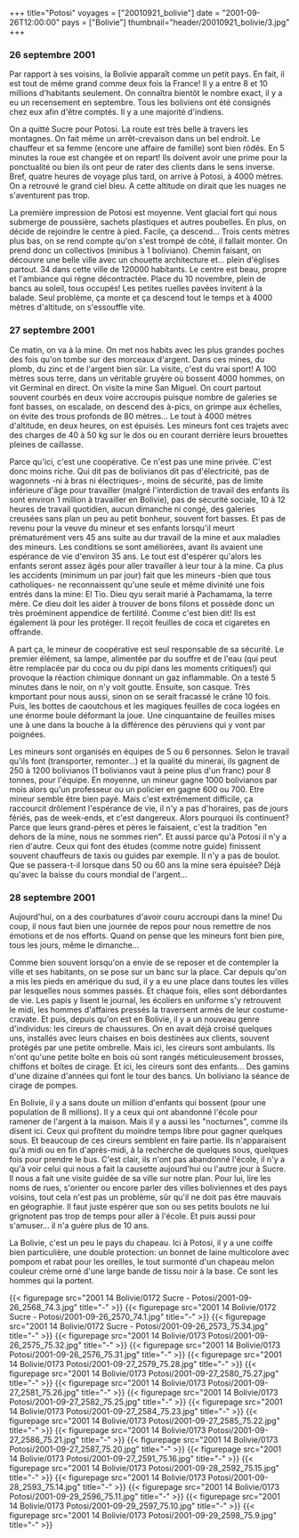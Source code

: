 +++
title="Potosi"
voyages = ["20010921_bolivie"]
date = "2001-09-26T12:00:00"
pays = ["Bolivie"]
thumbnail="header/20010921_bolivie/3.jpg"
+++
### 26 septembre 2001

Par rapport à ses voisins, la Bolivie apparaît comme un petit pays. En fait, 
il est tout de même grand comme deux fois la France! Il y a entre 8 et 10 millions 
d'habitants seulement. On connaîtra bientôt le nombre exact, il y a eu un recensement 
en septembre. Tous les boliviens ont été consignés chez eux afin d'être comptés. 
Il y a une majorité d'indiens.

On a quitté Sucre pour Potosi. La route est très belle à travers les montagnes. 
On fait même un arrêt-crevaison dans un bel endroit. Le chauffeur et sa femme 
(encore une affaire de famille) sont bien rôdés. En 5 minutes la roue est changée 
et on repart! Ils doivent avoir une prime pour la ponctualité ou bien ils ont 
peur de rater des clients dans le sens inverse. Bref, quatre heures de voyage 
plus tard, on arrive à Potosi, à 4000 mètres. On a retrouvé le grand ciel bleu. 
A cette altitude on dirait que les nuages ne s'aventurent pas trop.

La première impression de Potosi est moyenne. Vent glacial fort qui nous submerge 
de poussière, sachets plastiques et autres poubelles. En plus, on décide de 
rejoindre le centre à pied. Facile, ça descend... Trois cents mètres plus bas, 
on se rend compte qu'on s'est trompé de côté, il fallait monter. On prend donc 
un collectivos (minibus à 1 boliviano). Chemin faisant, on découvre une belle 
ville avec un chouette architecture et... plein d'églises partout. 34 dans cette 
ville de 120000 habitants. Le centre est beau, propre et l'ambiance qui règne 
décontractée. Place du 10 novembre, plein de bancs au soleil, tous occupés! 
Les petites ruelles pavées invitent à la balade. Seul problème, ça monte et 
ça descend tout le temps et à 4000 mètres d'altitude, on s'essouffle vite. 

### 27 septembre 2001

Ce matin, on va à la mine. On met nos habits avec les plus grandes poches des 
fois qu'on tombe sur des morceaux d'argent. Dans ces mines, du plomb, du zinc 
et de l'argent bien sûr. La visite, c'est du vrai sport! A 100 mètres sous terre, 
dans un véritable gruyère où bossent 4000 hommes, on vit Germinal en direct. 
On visite la mine San Miguel. On court partout souvent courbés en deux voire 
accroupis puisque nombre de galeries se font basses, on escalade, on descend 
des à-pics, on grimpe aux échelles, on évite des trous profonds de 80 mètres... 
Le tout à 4000 mètres d'altitude, en deux heures, on est épuisés. Les mineurs 
font ces trajets avec des charges de 40 à 50 kg sur le dos ou en courant derrière 
leurs brouettes pleines de caillasse.

Parce qu'ici, c'est une coopérative. Ce n'est pas une mine privée. C'est donc 
moins riche. Qui dit pas de bolivianos dit pas d'électricité, pas de wagonnets 
-ni à bras ni électriques-, moins de sécurité, pas de limite inférieure d'âge 
pour travailler (malgré l'interdiction de travail des enfants ils sont environ 
1 million à travailler en Bolivie), pas de sécurité sociale, 10 à 12 heures 
de travail quotidien, aucun dimanche ni congé, des galeries creusées sans plan 
un peu au petit bonheur, souvent fort basses. Et pas de revenu pour la veuve 
du mineur et ses enfants lorsqu'il meurt prématurément vers 45 ans suite au 
dur travail de la mine et aux maladies des mineurs. Les conditions se sont améliorées, 
avant ils avaient une espérance de vie d'environ 35 ans. Le tout est d'espérer 
qu'alors les enfants seront assez âgés pour aller travailler à leur tour à la 
mine. Ca plus les accidents (minimum un par jour) fait que les mineurs -bien 
que tous catholiques- ne reconnaissent qu'une seule et même divinité une fois 
entrés dans la mine: El Tio. Dieu qyu serait marié à Pachamama, la terre mère. 
Ce dieu doit les aider à trouver de bons filons et possède donc un très proéminent 
appendice de fertilité. Comme c'est bien dit! Ils est également là pour les 
protéger. Il reçoit feuilles de coca et cigaretes en offrande.

A part ça, le mineur de coopérative est seul responsable de sa sécurité. Le 
premier élément, sa lampe, alimentée par du souffre et de l'eau (qui peut être 
remplacée par du coca ou du pipi dans les moments critiques!) qui provoque la 
réaction chimique donnant un gaz inflammable. On a testé 5 minutes dans le noir, 
on n'y voit goutte. Ensuite, son casque. Très kmportant pour nous aussi, sinon 
on se serait fracassé le crâne 10 fois. Puis, les bottes de caoutchous et les 
magiques feuilles de coca logées en une énorme boule déformant la joue. Une 
cinquantaine de feuilles mises une à une dans la bouche à la différence des 
péruviens qui y vont par poignées.

Les mineurs sont organisés en équipes de 5 ou 6 personnes. Selon le travail 
qu'ils font (transporter, remonter...) et la qualité du minerai, ils gagnent 
de 250 à 1200 bolivianos (1 bolivianos vaut à peine plus d'un franc) pour 8 
tonnes, pour l'équipe. En moyenne, un mineur gagne 1000 bolivianos par mois 
alors qu'un professeur ou un policier en gagne 600 ou 700. Etre mineur semble 
être bien payé. Mais c'est extrêmement difficile, ça raccourcit drôlement l'espérance 
de vie, il n'y a pas d'horaires, pas de jours fériés, pas de week-ends, et c'est 
dangereux. Alors pourquoi ils continuent? Parce que leurs grand-pères et pères 
le faisaient, c'est la tradition "en dehors de la mine, nous ne sommes rien". 
Et aussi parce qu'à Potosi il n'y a rien d'autre. Ceux qui font des études (comme 
notre guide) finissent souvent chauffeurs de taxis ou guides par exemple. Il 
n'y a pas de boulot. Que se passera-t-il lorsque dans 50 ou 60 ans la mine sera 
épuisée? Déjà qu'avec la baisse du cours mondial de l'argent...

### 28 septembre 2001

Aujourd'hui, on a des courbatures d'avoir couru accroupi dans la mine! Du coup, 
il nous faut bien une journée de repos pour nous remettre de nos émotions et 
de nos efforts. Quand on pense que les mineurs font bien pire, tous les jours, 
même le dimanche... 

Comme bien souvent lorsqu'on a envie de se reposer et de contempler la ville 
et ses habitants, on se pose sur un banc sur la place. Car depuis qu'on a mis 
les pieds en amérique du sud, il y a eu une place dans toutes les villes par 
lesquelles nous sommes passés. Et chaque fois, elles sont débordantes de vie. 
Les papis y lisent le journal, les écoliers en uniforme s'y retrouvent le midi, 
les hommes d'affaires pressés la traversent armés de leur costume-cravate. Et 
puis, depuis qu'on est en Bolivie, il y a un nouveau genre d'individus: les 
cireurs de chaussures. On en avait déjà croisé quelques uns, installés avec 
leurs chaises en bois destinées aux clients, souvent protégés par une petite 
ombrelle. Mais ici, les cireurs sont ambulants. Ils n'ont qu'une petite boîte 
en bois où sont rangés méticuleusement brosses, chiffons et boîtes de cirage. 
Et ici, les cireurs sont des enfants... Des gamins d'une dizaine d'années qui 
font le tour des bancs. Un boliviano la séance de cirage de pompes.

En Bolivie, il y a sans doute un million d'enfants qui bossent (pour une population 
de 8 millions). Il y a ceux qui ont abandonné l'école pour ramener de l'argent 
à la maison. Mais il y a aussi les "nocturnes", comme ils disent ici. Ceux qui 
profitent du moindre temps libre pour gagner quelques sous. Et beaucoup de ces 
cireurs semblent en faire partie. Ils n'apparaisent qu'à midi ou en fin d'après-midi, 
à la recherche de quelques sous, quelques fois pour prendre le bus. C'est clair, 
ils n'ont pas abandonné l'école, il n'y a qu'à voir celui qui nous a fait la 
causette aujourd'hui ou l'autre jour à Sucre. Il nous a fait une visite guidée 
de sa ville sur notre plan. Pour lui, lire les noms de rues, s'orienter ou encore 
parler des villes boliviennes et des pays voisins, tout cela n'est pas un problème, 
sûr qu'il ne doit pas être mauvais en géographie. Il faut juste espérer que 
son ou ses petits boulots ne lui grignotent pas trop de temps pour aller à l'école. 
Et puis aussi pour s'amuser... il n'a guère plus de 10 ans. 

La Bolivie, c'est un peu le pays du chapeau. Ici à Potosi, il y a une coiffe 
bien particulière, une double protection: un bonnet de laine multicolore avec 
pompom et rabat pour les oreilles, le tout surmonté d'un chapeau melon couleur 
crème orné d'une large bande de tissu noir à la base. Ce sont les hommes qui 
la portent.


{{< figurepage src="2001 14 Bolivie/0172 Sucre - Potosi/2001-09-26_2568_74.3.jpg" title="-"  >}}
{{< figurepage src="2001 14 Bolivie/0172 Sucre - Potosi/2001-09-26_2570_74.1.jpg" title="-"  >}}
{{< figurepage src="2001 14 Bolivie/0172 Sucre - Potosi/2001-09-26_2573_75.34.jpg" title="-"  >}}
{{< figurepage src="2001 14 Bolivie/0173 Potosi/2001-09-26_2575_75.32.jpg" title="-"  >}}
{{< figurepage src="2001 14 Bolivie/0173 Potosi/2001-09-26_2576_75.31.jpg" title="-"  >}}
{{< figurepage src="2001 14 Bolivie/0173 Potosi/2001-09-27_2579_75.28.jpg" title="-"  >}}
{{< figurepage src="2001 14 Bolivie/0173 Potosi/2001-09-27_2580_75.27.jpg" title="-"  >}}
{{< figurepage src="2001 14 Bolivie/0173 Potosi/2001-09-27_2581_75.26.jpg" title="-"  >}}
{{< figurepage src="2001 14 Bolivie/0173 Potosi/2001-09-27_2582_75.25.jpg" title="-"  >}}
{{< figurepage src="2001 14 Bolivie/0173 Potosi/2001-09-27_2584_75.23.jpg" title="-"  >}}
{{< figurepage src="2001 14 Bolivie/0173 Potosi/2001-09-27_2585_75.22.jpg" title="-"  >}}
{{< figurepage src="2001 14 Bolivie/0173 Potosi/2001-09-27_2586_75.21.jpg" title="-"  >}}
{{< figurepage src="2001 14 Bolivie/0173 Potosi/2001-09-27_2587_75.20.jpg" title="-"  >}}
{{< figurepage src="2001 14 Bolivie/0173 Potosi/2001-09-27_2591_75.16.jpg" title="-"  >}}
{{< figurepage src="2001 14 Bolivie/0173 Potosi/2001-09-28_2592_75.15.jpg" title="-"  >}}
{{< figurepage src="2001 14 Bolivie/0173 Potosi/2001-09-28_2593_75.14.jpg" title="-"  >}}
{{< figurepage src="2001 14 Bolivie/0173 Potosi/2001-09-29_2596_75.11.jpg" title="-"  >}}
{{< figurepage src="2001 14 Bolivie/0173 Potosi/2001-09-29_2597_75.10.jpg" title="-"  >}}
{{< figurepage src="2001 14 Bolivie/0173 Potosi/2001-09-29_2598_75.9.jpg" title="-"  >}}


